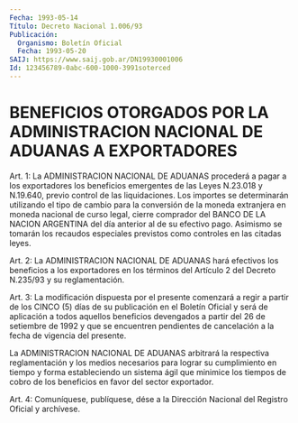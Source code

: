 ```yaml
---
Fecha: 1993-05-14
Título: Decreto Nacional 1.006/93
Publicación:
  Organismo: Boletín Oficial
  Fecha: 1993-05-20
SAIJ: https://www.saij.gob.ar/DN19930001006
Id: 123456789-0abc-600-1000-3991soterced
---
```

# BENEFICIOS OTORGADOS POR LA ADMINISTRACION NACIONAL DE ADUANAS A EXPORTADORES

<a id="1"></a>
Art. 1: La ADMINISTRACION NACIONAL DE ADUANAS procederá a pagar a los  exportadores los beneficios emergentes de las Leyes N.23.018 y N.19.640,  previo  control  de las liquidaciones. Los importes se determinarán utilizando el tipo  de cambio para la conversión de la moneda  extranjera  en  moneda  nacional  de  curso  legal,  cierre comprador del BANCO DE LA NACION  ARGENTINA  del día anterior al de su  efectivo  pago.  Asimismo  se  tomarán los recaudos  especiales previstos como controles en las citadas leyes.

<a id="2"></a>
Art.  2:  La ADMINISTRACION NACIONAL DE ADUANAS hará efectivos los beneficios a  los  exportadores  en los términos del Artículo 2 del Decreto N.235/93 y su reglamentación.

<a id="3"></a>
Art.  3: La modificación dispuesta por el presente comenzará a regir a partir  de  los  CINCO  (5)  días  de  su publicación en el Boletín  Oficial  y será de aplicación a todos aquellos  beneficios devengados  a  partir  del  26  de  setiembre  de  1992  y  que  se encuentren pendientes  de  cancelación  a  la fecha de vigencia del presente.

La  ADMINISTRACION  NACIONAL  DE ADUANAS arbitrará  la  respectiva reglamentación y los medios necesarios  para lograr su cumplimiento en tiempo y forma estableciendo un sistema  ágil  que  minimice los tiempos  de cobro de los beneficios en favor del sector exportador.

<a id="4"></a>
Art.  4: Comuníquese, publíquese, dése a la Dirección Nacional del Registro Oficial y archívese.